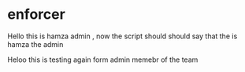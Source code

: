 # enforcer


Hello this is hamza admin , now the script should should say that the is hamza the admin 

Heloo this is testing again form admin memebr of the team 
